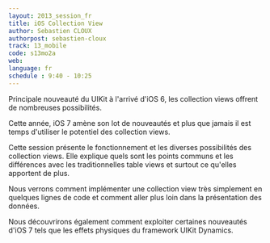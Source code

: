 ```yaml
---
layout: 2013_session_fr
title: iOS Collection View
author: Sebastien CLOUX
authorpost: sebastien-cloux
track: 13_mobile
code: s13mo2a
web: 
language: fr
schedule : 9:40 - 10:25
---
```


Principale nouveauté du UIKit à l'arrivé d'iOS 6, les collection views offrent de nombreuses possibilités.

Cette année, iOS 7 amène son lot de nouveautés et plus que jamais il est temps d'utiliser le potentiel des collection views.

Cette session présente le fonctionnement et les diverses possibilités des collection views. Elle explique quels sont les points communs et les différences avec les traditionnelles table views et surtout ce qu'elles apportent de plus.

Nous verrons comment implémenter une collection view très simplement en quelques lignes de code et comment aller plus loin dans la présentation des données.

Nous découvrirons également comment exploiter certaines nouveautés d'iOS 7 tels que les effets physiques du framework UIKit Dynamics.
